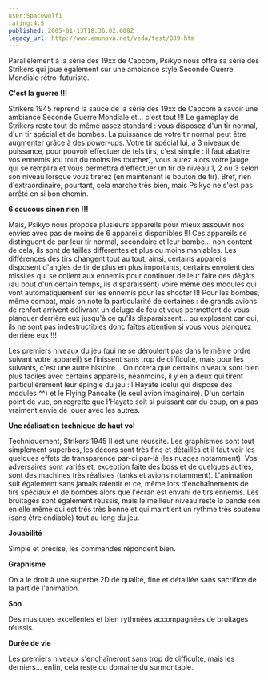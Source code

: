 ```yaml
---
user:Spacewolf1
rating:4.5
published: 2005-01-13T18:36:02.000Z
legacy_url: http://www.emunova.net/veda/test/839.htm
---
```

Parallèlement à la série des 19xx de Capcom, Psikyo nous offre sa série des Strikers qui joue également sur une ambiance style Seconde Guerre Mondiale rétro-futuriste.  

  

**C'est la guerre !!!**  

Strikers 1945 reprend la sauce de la série des 19xx de Capcom à savoir une ambiance Seconde Guerre Mondiale et... c'est tout !!! Le gameplay de Strikers reste tout de même assez standard : vous disposez d'un tir normal, d'un tir spécial et de bombes. La puissance de votre tir normal peut être augmenter grâce à des power-ups. Votre tir spécial lui, a 3 niveaux de puissance, pour pouvoir effectuer de tels tirs, c'est simple : il faut abattre vos ennemis (ou tout du moins les toucher), vous aurez alors votre jauge qui se remplira et vous permettra d'effectuer un tir de niveau 1, 2 ou 3 selon son niveau lorsque vous tirerez (en maintenant le bouton de tir). Bref, rien d'extraordinaire, pourtant, cela marche très bien, mais Psikyo ne s'est pas arrêté en si bon chemin.  

  

**6 coucous sinon rien !!!**  

Mais, Psikyo nous propose plusieurs appareils pour mieux assouvir nos envies avec pas de moins de 6 appareils disponibles !!! Ces appareils se distinguent de par leur tir normal, secondaire et leur bombe... non content de cela, ils sont de tailles différentes et plus ou moins maniables. Les différences des tirs changent tout au tout, ainsi, certains appareils disposent d'angles de tir de plus en plus importants, certains envoient des missiles qui se collent aux ennemis pour continuer de leur faire des dégâts (au bout d'un certain temps, ils disparaissent) voire même des modules qui vont automatiquement sur les ennemis pour les shooter !!! Pour les bombes, même combat, mais on note la particularité de certaines : de grands avions de renfort arrivent délivrant un déluge de feu et vous permettent de vous planquer derrière eux jusqu'à ce qu'ils disparaissent... ou explosent car oui, ils ne sont pas indestructibles donc faîtes attention si vous vous planquez derrière eux !!!  

Les premiers niveaux du jeu (qui ne se déroulent pas dans le même ordre suivant votre appareil) se finissent sans trop de difficulté, mais pour les suivants, c'est une autre histoire... On notera que certains niveaux sont bien plus faciles avec certains appareils, néanmoins, il y en a deux qui tirent particulièrement leur épingle du jeu : l'Hayate (celui qui dispose des modules ^^) et le Flying Pancake (le seul avion imaginaire). D'un certain point de vue, on regrette que l'Hayate soit si puissant car du coup, on a pas vraiment envie de jouer avec les autres.  

  

**Une réalisation technique de haut vol**  

Techniquement, Strikers 1945 II est une réussite. Les graphismes sont tout simplement superbes, les décors sont très fins et détaillés et il faut voir les quelques effets de transparence par-ci par-là (les nuages notamment). Vos adversaires sont variés et, exception faite des boss et de quelques autres, sont des machines très réalistes (tanks et avions notamment). L'animation suit également sans jamais ralentir et ce, même lors d'enchaînements de tirs spéciaux et de bombes alors que l'écran est envahi de tirs ennemis. Les bruitages sont également réussis, mais le meilleur niveau reste la bande son en elle même qui est très très bonne et qui maintient un rythme très soutenu (sans être endiablé) tout au long du jeu.  

  

  

**Jouabilité**  

Simple et précise, les commandes répondent bien.  

**Graphisme**  

On a le droit à une superbe 2D de qualité, fine et détaillée sans sacrifice de la part de l'animation.  

**Son**  

Des musiques excellentes et bien rythmées accompagnées de bruitages réussis.  

**Durée de vie**  

Les premiers niveaux s'enchaîneront sans trop de difficulté, mais les derniers... enfin, cela reste du domaine du surmontable.